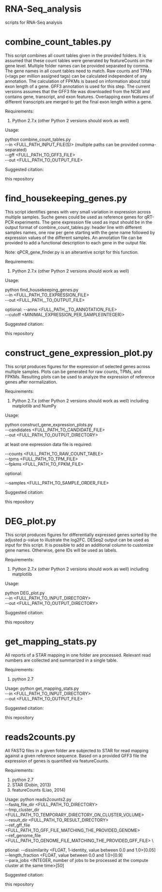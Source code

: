 # RNA-Seq_analysis
scripts for RNA-Seq analysis





# combine_count_tables.py
This script combines all count tables given in the provided folders. It is assumed that these count tables were generated by featureCounts on the gene level. Multiple folder names can be provided separated by comma. The gene names in all count tables need to match. Raw counts and TPMs (=tags per million assigned tags) can be calculated independent of any annotation. The calculation of FPKMs is based on information about total exon length of a gene. GFF3 annotation is used for this step. The current versions assumes that the GFF3 file was downloaded from the NCBI and contains gene, transcript, and exon features. Overlapping exon features of different transcripts are merged to get the final exon length within a gene.


Requirements:

1) Python 2.7.x (other Python 2 versions should work as well)

Usage:

python combine_count_tables.py \
--in <FULL_PATH_INPUT_FILE(S)> (multiple paths can be provided comma-separated) \
--gff <FULL_PATH_TO_GFF3_FILE> \
--out <FULL_PATH_TO_OUTPUT_FILE>


Suggested citation:

this repository





# find_housekeeping_genes.py
This script identifies genes with very small variation in expression across multiple samples. Suche genes could be used as reference genes for qRT-PCR experiments. The gene expression file used as input should be in the output format of combine_count_tables.py: header line with different samples names, one row per gene starting with the gene name followed by expression values of the different samples. An annotation file can be provided to add a functional description to each gene in the output file.

Note: qPCR_gene_finder.py is an alterantive script for this function.

Requirements:

1) Python 2.7.x (other Python 2 versions should work as well)

Usage:

python find_housekeeping_genes.py \
--in <FULL_PATH_TO_EXPRESSION_FILE> \
--out <FULL_PATH__TO_OUTPUT_FILE>

optional:
--anno <FULL_PATH__TO_ANNOTATION_FILE> \
--cutoff <MINIMAL_EXPRESSION_PER_SAMPLE(INTEGER)>


Suggested citation:

this repository




# construct_gene_expression_plot.py
This script produces figures for the expression of selected genes across multiple samples. Plots can be generated for raw counts, TPMs, and FPKMs. Resulting plots can be used to analyze the expression of reference genes after normalization.


Requirements:

1) Python 2.7.x (other Python 2 versions should work as well) including matplotlib and NumPy

Usage:

python construct_gene_expression_plots.py \
--candidates <FULL_PATH_TO_CANDIDATE_FILE> \
--out <FULL_PATH_TO_OUTPUT_DIRECTORY>
	
at least one expression data file is required:

--counts <FULL_PATH_TO_RAW_COUNT_TABLE> \
--tpms <FULL_PATH_TO_TPM_FILE> \
--fpkms <FULL_PATH_TO_FPKM_FILE>
		
optional:

--samples <FULL_PATH_TO_SAMPLE_ORDER_FILE>

Suggested citation:

this repository


# DEG_plot.py
This script produces figures for differentially expressed genes sorted by the adjusted p-value to illustrate the log2FC. DESeq2 output can be used as input for this script. It is possible to add an additional column to customize gene names. Otherwise, gene IDs will be used as labels.


Requirements:

1) Python 2.7.x (other Python 2 versions should work as well) including matplotlib

Usage:

python DEG_plot.py \
--in <FULL_PATH_TO_INPUT_DIRECTORY> \
--out <FULL_PATH_TO_OUTPUT_DIRECTORY>

Suggested citation:

this repository




# get_mapping_stats.py
All reports of a STAR mapping in one folder are processed. Relevant read numbers are collected and summarized in a single table.


Requirements:
1) python 2.7



Usage:
python get_mapping_stats.py \
--in <FULL_PATH_TO_INPUT_DIRECTORY> \
--out <FULL_PATH_TO_OUTPUT_FILE>


Suggested citation:

this repository



# reads2counts.py
All FASTQ files in a given folder are subjected to STAR for read mapping against a given reference sequence. Based on a provided GFF3 file the expression of genes is quantified via featureCounts. 


Requirements:
1) python 2.7
2) STAR (Dobin, 2013)
3) featureCounts (Liao, 2014)

Usage:
python reads2counts2.py \
--fastq_file_dir <FULL_PATH_TO_DIRECTORY> \
--tmp_cluster_dir <FULL_PATH_TO_TEMPORARY_DIRECTORY_ON_CLUSTER_VOLUME> \
--result_dir <FULL_PATH_TO_RESULT_DIRECTORY> \
--ref_gff_file <FULL_PATH_TO_GFF_FILE_MATCHING_THE_PROVIDED_GENOME> \
--ref_genome_file <FULL_PATH_TO_GENOME_FILE_MATCHING_THE_PROVIDED_GFF_FILE> \
				
ptional:
--dissimilarity <FLOAT, 1-identity, value between 0.0 and 1.0>[0.05] \
--length_fraction <FLOAT, value between 0.0 and 1.0>[0.9] \
--para_jobs <INTEGER, number of jobs to be processed at the compute cluster at the same time>[50]

Suggested citation:

this repository
